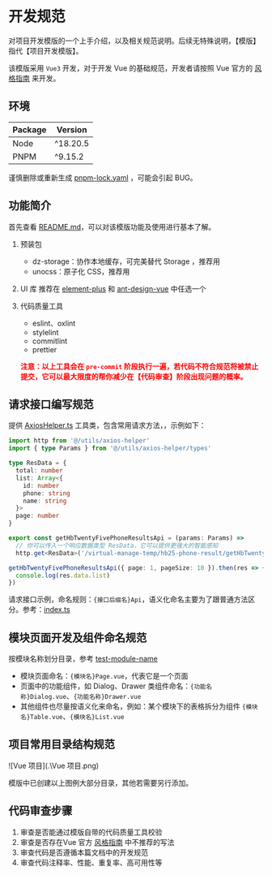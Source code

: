# 开发规范

对项目开发模版的一个上手介绍，以及相关规范说明。后续无特殊说明，【模版】指代【项目开发模版】。

该模版采用 `Vue3` 开发，对于开发 Vue 的基础规范，开发者请按照 Vue 官方的 [风格指南](https://v2.cn.vuejs.org/v2/style-guide/) 来开发。

## 环境

| Package | Version  |
| ------- | -------- |
| Node    | ^18.20.5 |
| PNPM    | ^9.15.2  |

谨慎删除或重新生成 [pnpm-lock.yaml](../pnpm-lock.yaml) ，可能会引起 BUG。

## 功能简介

首先查看 [README.md](../README.md)，可以对该模版功能及使用进行基本了解。

1. 预装包

   - dz-storage：协作本地缓存，可完美替代 Storage ，推荐用
   - unocss：原子化 CSS，推荐用

2. UI 库
   推荐在 [element-plus](https://github.com/element-plus/element-plus) 和 [ant-design-vue](https://github.com/vueComponent/ant-design-vue) 中任选一个

3. 代码质量工具

   - eslint、oxlint
   - stylelint
   - commitlint
   - prettier

   <font color="red">**注意：以上工具会在 `pre-commit` 阶段执行一遍，若代码不符合规范将被禁止提交，它可以最大限度的帮你减少在【代码审查】阶段出现问题的概率。**</font>

## 请求接口编写规范

提供 [AxiosHelper.ts](../src/utils/axios-helper/AxiosHelper.ts) 工具类，包含常用请求方法，，示例如下：

```typescript
import http from '@/utils/axios-helper'
import { type Params } from '@/utils/axios-helper/types'

type ResData = {
  total: number
  list: Array<{
    id: number
    phone: string
    name: string
  }>
  page: number
}

export const getHbTwentyFivePhoneResultsApi = (params: Params) =>
  // 你可以传入一个响应数据类型 ResData，它可以提供更强大的智能感知
  http.get<ResData>('/virtual-manage-temp/hb25-phone-result/getHbTwentyFivePhoneResults', params)

getHbTwentyFivePhoneResultsApi({ page: 1, pageSize: 10 }).then(res => {
  console.log(res.data.list)
})
```

请求接口示例，命名规则：`{接口后缀名}Api`，语义化命名主要为了跟普通方法区分。参考：[index.ts](../src/apis/index.ts)

## 模块页面开发及组件命名规范

按模块名称划分目录，参考 [test-module-name](../src/views/test-module-name)

- 模块页面命名：`{模块名}Page.vue`，代表它是一个页面
- 页面中的功能组件，如 Dialog、Drawer 类组件命名：`{功能名称}Dialog.vue`、`{功能名称}Drawer.vue`
- 其他组件也尽量按语义化来命名，例如：某个模块下的表格拆分为组件 `{模块名}Table.vue`、`{模块名}List.vue`

## 项目常用目录结构规范

![Vue 项目](.\Vue 项目.png)

模版中已创建以上图例大部分目录，其他若需要另行添加。

## 代码审查步骤

1. 审查是否能通过模版自带的代码质量工具校验
2. 审查是否存在Vue 官方 [风格指南](https://v2.cn.vuejs.org/v2/style-guide/) 中不推荐的写法
3. 审查代码是否遵循本篇文档中的开发规范
4. 审查代码注释率、性能、重复率、高可用性等
